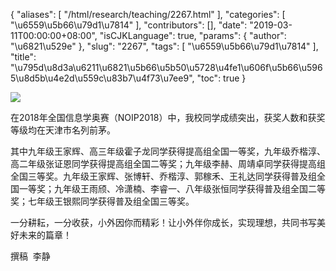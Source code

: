 {
    "aliases": [
        "/html/research/teaching/2267.html"
    ],
    "categories": [
        "\u6559\u5b66\u79d1\u7814"
    ],
    "contributors": [],
    "date": "2019-03-11T00:00:00+08:00",
    "isCJKLanguage": true,
    "params": {
        "author": "\u6821\u529e"
    },
    "slug": "2267",
    "tags": [
        "\u6559\u5b66\u79d1\u7814"
    ],
    "title": "\u795d\u8d3a\u6211\u6821\u5b66\u5b50\u5728\u4fe1\u606f\u5b66\u5965\u8d5b\u4e2d\u559c\u83b7\u4f73\u7ee9",
    "toc": true
}

![](https://cdn.tfls.online/mirror/full/163e5e7f3715cb5d00f847a0da5b698d4e2b9e24.jpg)




 




在2018年全国信息学奥赛（NOIP2018）中，我校同学成绩突出，获奖人数和获奖等级均在天津市名列前茅。




 其中九年级王家辉、高三年级霍子龙同学获得提高组全国一等奖，九年级乔楷淳、高二年级张证恩同学获得提高组全国二等奖；九年级李赫、周靖卓同学获得提高组全国三等奖。九年级王家辉、张博轩、乔楷淳、郭稼禾、王礼达同学获得普及组全国一等奖；九年级王雨颀、冷潇楠、李睿一、八年级张恒同学获得普及组全国二等奖；七年级王银熙同学获得普及组全国三等奖。




 一分耕耘，一分收获，小外因你而精彩！让小外伴你成长，实现理想，共同书写美好未来的篇章！




 撰稿  李静


  



